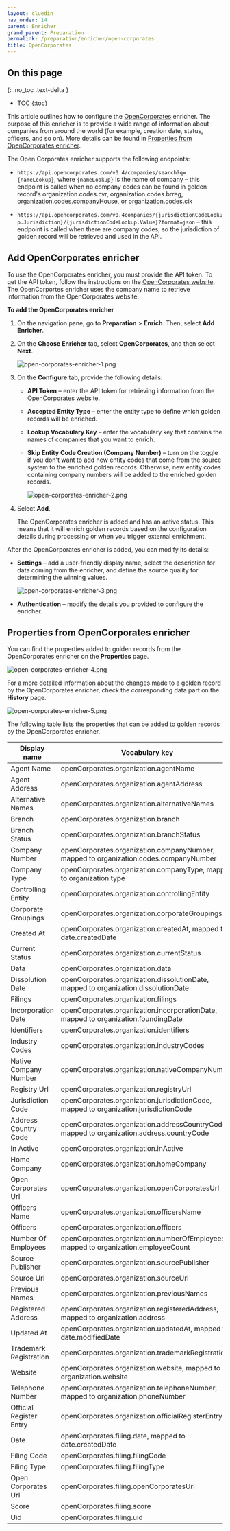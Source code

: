 ```yaml
---
layout: cluedin
nav_order: 14
parent: Enricher
grand_parent: Preparation
permalink: /preparation/enricher/open-corporates
title: OpenCorporates
---
```

## On this page
{: .no_toc .text-delta }
- TOC
{:toc}

This article outlines how to configure the [OpenCorporates](https://opencorporates.com/) enricher. The purpose of this enricher is to provide a wide range of information about companies from around the world (for example, creation date, status, officers, and so on). More details can be found in [Properties from OpenCorporates enricher](#properties-from-opencorporates-enricher).

The Open Corporates enricher supports the following endpoints:

- `https://api.opencorporates.com/v0.4/companies/search?q={nameLookup}`, where `{nameLookup}` is the name of company – this endpoint is called when no company codes can be found in golden record's organization.codes.cvr, organization.codes.brreg, organization.codes.companyHouse, or organization.codes.cik

- `https://api.opencorporates.com/v0.4companies/{jurisdictionCodeLookup.Jurisdiction}/{jurisdictionCodeLookup.Value}?format=json` – this endpoint is called when there are company codes, so the jurisdiction of golden record will be retrieved and used in the API.

## Add OpenCorporates enricher

To use the OpenCorporates enricher, you must provide the API token. To get the API token, follow the instructions on the [OpenCorporates website](https://opencorporates.com/plug-in-our-data/). The OpenCorportes enricher uses the company name to retrieve information from the OpenCorporates website.

**To add the OpenCorporates enricher**

1. On the navigation pane, go to **Preparation** > **Enrich**. Then, select **Add Enricher**.

1. On the **Choose Enricher** tab, select **OpenCorporates**, and then select **Next**.

    ![open-corporates-enricher-1.png](../../assets/images/preparation/enricher/open-corporates-enricher-1.png)

1. On the **Configure** tab, provide the following details:

    - **API Token** – enter the API token for retrieving information from the OpenCorporates website.

    - **Accepted Entity Type** – enter the entity type to define which golden records will be enriched.

    - **Lookup Vocabulary Key** – enter the vocabulary key that contains the names of companies that you want to enrich.

    - **Skip Entity Code Creation (Company Number)** – turn on the toggle if you don't want to add new entity codes that come from the source system to the enriched golden records. Otherwise, new entity codes containing company numbers will be added to the enriched golden records.

        ![open-corporates-enricher-2.png](../../assets/images/preparation/enricher/open-corporates-enricher-2.png)

1. Select **Add**.

    The OpenCorporates enricher is added and has an active status. This means that it will enrich golden records based on the configuration details during processing or when you trigger external enrichment.

After the OpenCorporates enricher is added, you can modify its details:

- **Settings** – add a user-friendly display name, select the description for data coming from the enricher, and define the source quality for determining the winning values.

    ![open-corporates-enricher-3.png](../../assets/images/preparation/enricher/open-corporates-enricher-3.png)

- **Authentication** – modify the details you provided to configure the enricher.

## Properties from OpenCorporates enricher

You can find the properties added to golden records from the OpenCorporates enricher on the **Properties** page.

![open-corporates-enricher-4.png](../../assets/images/preparation/enricher/open-corporates-enricher-4.png)

For a more detailed information about the changes made to a golden record by the OpenCorporates enricher, check the corresponding data part on the **History** page.

![open-corporates-enricher-5.png](../../assets/images/preparation/enricher/open-corporates-enricher-5.png)

The following table lists the properties that can be added to golden records by the OpenCorporates enricher.

| Display name | Vocabulary key |
|--|--|
| Agent Name | openCorporates.organization.agentName |
| Agent Address | openCorporates.organization.agentAddress |
| Alternative Names | openCorporates.organization.alternativeNames |
| Branch | openCorporates.organization.branch |
| Branch Status | openCorporates.organization.branchStatus |
| Company Number | openCorporates.organization.companyNumber, mapped to organization.codes.companyNumber |
| Company Type | openCorporates.organization.companyType, mapped to organization.type |
| Controlling Entity | openCorporates.organization.controllingEntity |
| Corporate Groupings | openCorporates.organization.corporateGroupings |
| Created At | openCorporates.organization.createdAt, mapped to date.createdDate |
| Current Status | openCorporates.organization.currentStatus |
| Data | openCorporates.organization.data |
| Dissolution Date | openCorporates.organization.dissolutionDate, mapped to organization.dissolutionDate |
| Filings | openCorporates.organization.filings |
| Incorporation Date | openCorporates.organization.incorporationDate, mapped to organization.foundingDate |
| Identifiers | openCorporates.organization.identifiers |
| Industry Codes | openCorporates.organization.industryCodes |
| Native Company Number | openCorporates.organization.nativeCompanyNumber |
| Registry Url | openCorporates.organization.registryUrl |
| Jurisdiction Code | openCorporates.organization.jurisdictionCode, mapped to organization.jurisdictionCode |
| Address Country Code | openCorporates.organization.addressCountryCode, mapped to organization.address.countryCode |
| In Active | openCorporates.organization.inActive |
| Home Company | openCorporates.organization.homeCompany |
| Open Corporates Url | openCorporates.organization.openCorporatesUrl |
| Officers Name | openCorporates.organization.officersName |
| Officers | openCorporates.organization.officers |
| Number Of Employees | openCorporates.organization.numberOfEmployees, mapped to organization.employeeCount |
| Source Publisher | openCorporates.organization.sourcePublisher |
| Source Url | openCorporates.organization.sourceUrl |
| Previous Names | openCorporates.organization.previousNames |
| Registered Address | openCorporates.organization.registeredAddress, mapped to organization.address |
| Updated At | openCorporates.organization.updatedAt, mapped to date.modifiedDate |
| Trademark Registration | openCorporates.organization.trademarkRegistration |
| Website | openCorporates.organization.website, mapped to organization.website |
| Telephone Number | openCorporates.organization.telephoneNumber, mapped to organization.phoneNumber |
| Official Register Entry | openCorporates.organization.officialRegisterEntry |
| Date | openCorporates.filing.date, mapped to date.createdDate |
| Filing Code | openCorporates.filing.filingCode |
| Filing Type | openCorporates.filing.filingType |
| Open Corporates Url | openCorporates.filing.openCorporatesUrl |
| Score | openCorporates.filing.score |
| Uid | openCorporates.filing.uid |